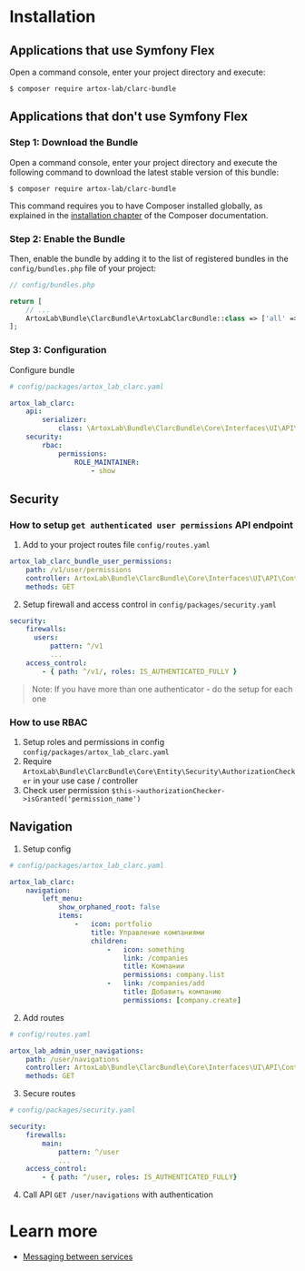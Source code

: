 Installation
============

Applications that use Symfony Flex
----------------------------------

Open a command console, enter your project directory and execute:

```console
$ composer require artox-lab/clarc-bundle
```

Applications that don't use Symfony Flex
----------------------------------------

### Step 1: Download the Bundle

Open a command console, enter your project directory and execute the
following command to download the latest stable version of this bundle:

```console
$ composer require artox-lab/clarc-bundle
```

This command requires you to have Composer installed globally, as explained
in the [installation chapter](https://getcomposer.org/doc/00-intro.md)
of the Composer documentation.

### Step 2: Enable the Bundle

Then, enable the bundle by adding it to the list of registered bundles
in the `config/bundles.php` file of your project:

```php
// config/bundles.php

return [
    // ...
    ArtoxLab\Bundle\ClarcBundle\ArtoxLabClarcBundle::class => ['all' => true],
];
```

### Step 3: Configuration

Configure bundle

```yaml
# config/packages/artox_lab_clarc.yaml

artox_lab_clarc:
    api:
        serializer:
            class: \ArtoxLab\Bundle\ClarcBundle\Core\Interfaces\UI\API\Transformers\Serializers\NullObjectArraySerializer
    security:
        rbac:
            permissions:
                ROLE_MAINTAINER:
                    - show
```
## Security

### How to setup ```get authenticated user permissions``` API endpoint

1. Add to your project routes file `config/routes.yaml`

```yaml
artox_lab_clarc_bundle_user_permissions:
    path: /v1/user/permissions
    controller: ArtoxLab\Bundle\ClarcBundle\Core\Interfaces\UI\API\Controllers\PermissionController::permissions
    methods: GET
```

2. Setup firewall and access control in `config/packages/security.yaml`

```yaml
security:
    firewalls:
      users:
          pattern: ^/v1
          ...
    access_control:
        - { path: ^/v1/, roles: IS_AUTHENTICATED_FULLY }
```

> Note: If you have more than one authenticator - do the setup for each one

### How to use RBAC

1. Setup roles and permissions in config `config/packages/artox_lab_clarc.yaml`
2. Require `ArtoxLab\Bundle\ClarcBundle\Core\Entity\Security\AuthorizationChecker` in your use case / controller
3. Check user permission ```$this->authorizationChecker->isGranted('permission_name')```


## Navigation

1. Setup config

```yaml
# config/packages/artox_lab_clarc.yaml

artox_lab_clarc:
    navigation:
        left_menu:
            show_orphaned_root: false
            items:
                -   icon: portfolio
                    title: Управление компаниями
                    children:
                        -   icon: something
                            link: /companies
                            title: Компании
                            permissions: company.list
                        -   link: /companies/add
                            title: Добавить компанию
                            permissions: [company.create]
```

2. Add routes

```yaml
# config/routes.yaml

artox_lab_admin_user_navigations:
    path: /user/navigations
    controller: ArtoxLab\Bundle\ClarcBundle\Core\Interfaces\UI\API\Controllers\NavigationController::userNavigation
    methods: GET
```

3. Secure routes

```yaml
# config/packages/security.yaml

security:
    firewalls:
        main:
            pattern: ^/user
            ...
    access_control:
        - { path: ^/user, roles: IS_AUTHENTICATED_FULLY}
```

4. Call API  `GET /user/navigations` with authentication

# Learn more

- [Messaging between services](doc/message_bus/services_communication/index.md)
